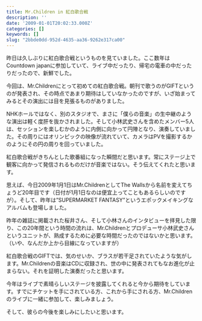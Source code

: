 ```yaml
---
title: Mr.Children in 紅白歌合戦
description: ''
date: '2009-01-01T20:02:33.000Z'
categories: []
keywords: []
slug: "2bbde0dd-952d-4635-aa36-9262e317ca00"
---
```

昨日は久しぶりに紅白歌合戦というものを見ていました。ここ数年はCountdown japanに参加していて、ライブ中だったり、帰宅の電車の中だったりだったので、新鮮でした。

今回は、Mr.Childrenにとって初めての紅白歌合戦。朝刊で歌うのがGIFTというのが発表され、その時点であまり期待はしていなかったのですが、いざ始まってみるとその演出には目を見張るものがありました。

NHKホールではなく、別のスタジオで、まさに「僕らの音楽」の生中継のような演出は軽く度肝を抜かされました。そして小林武史さんを含めたメンバー5人は、セッションを楽しむかのように内側に向かって円陣となり、演奏していました。その周りにはオリンピックの映像が流れていて、カメラはPVを撮影するかのようにその円の周りを回っていました。

紅白歌合戦がきちんとした歌番組になった瞬間だと思います。常にステージ上で観客に向かって発信されるものだけが音楽ではない。そう伝えてくれたと思います。

思えば、今日2009年1月1日はMr.ChildrenとしてThe Wallsから名前を変えてちょうど20年目です（日付が1月1日なのは便宜上ってこともあるらしいのですが）。そして、昨年は”SUPERMARKET FANTASY”というエポックメイキングなアルバムも登場しました。

昨年の雑誌に掲載された桜井さん、そして小林さんのインタビューを拝見した限り、この20年間という時間の流れは、Mr.Childrenとプロデューサ小林武史さんというユニットが、熟成するために必要な時間だったのではないかと思います。（いや、なんだか上から目線になっていますが）

紅白歌合戦のGIFTでは、気のせいか、ブラスが若干足されていたような気がします。Mr.Childrenの音楽はCDに収録され、世の中に発表されてもなお進化が止まらない。それを証明した演奏だったと思います。

今年はライブで素晴らしいステージを披露してくれると今から期待をしています。すでにチケットを手にされている方、これから手にされる方、Mr.Childrenのライブに一緒に参加して、楽しみましょう。

そして、彼らの今後を楽しみにしたいと思います。